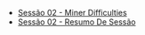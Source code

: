 
- [Sessão 02 - Miner Difficulties](sessao_02_-_miner_difficulties.md)
- [Sessão 02 - Resumo De Sessão](sessao_02_-_resumo_de_sessao.md)

